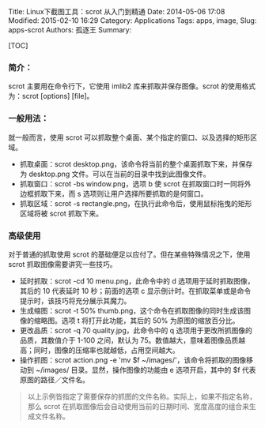 Title: Linux下截图工具：scrot 从入门到精通
Date: 2014-05-06 17:08
Modified: 2015-02-10 16:29
Category: Applications
Tags: apps, image,
Slug: apps-scrot
Authors: 孤逐王
Summary:

[TOC]

### 简介：

scrot 主要用在命令行下，它使用 imlib2 库来抓取并保存图像。scrot 的使用格式为：scrot [options] [file]。

### 一般用法：

就一般而言，使用 scrot 可以抓取整个桌面、某个指定的窗口、以及选择的矩形区域。

- 抓取桌面：scrot desktop.png，该命令将当前的整个桌面抓取下来，并保存为 desktop.png 文件。可以在当前的目录中找到此图像文件。
- 抓取窗口：scrot -bs window.png，选项 b 使 scrot 在抓取窗口时一同将外边框抓取下来，而 s 选项则让用户选择所要抓取的是何窗口。
- 抓取区域：scrot -s rectangle.png，在执行此命令后，使用鼠标拖曳的矩形区域将被 scrot 抓取下来。

### 高级使用

对于普通的抓取使用 scrot 的基础便足以应付了。但在某些特殊情况之下，使用 scrot 抓取图像需要讲究一些技巧。

- 延时抓取：scrot -cd 10 menu.png，此命令中的 d 选项用于延时抓取图像，其后的 10 代表延时 10 秒；前面的选项 c 显示倒计时。在抓取菜单或是命令提示时，该技巧将充分展示其魔力。
- 生成缩图：scrot -t 50% thumb.png，这个命令在抓取图像的同时生成该图像的缩略图。选项 t 将打开此功能，其后的 50% 为原图的缩放百分比。
- 更改品质：scrot -q 70 quality.jpg，此命令中的 q 选项用于更改所抓图像的品质，其数值介于 1-100 之间，默认为 75。数值越大，意味着图像品质越高；同时，图像的压缩率也就越低，占用空间越大。
- 操作抓图：scrot action.png -e 'mv $f ~/images/'，该命令将抓取的图像移动到 ~/images/ 目录。显然，操作图像的功能由 e 选项开启，其中的 $f 代表原图的路径／文件名。

> 以上示例皆指定了需要保存的抓图的文件名称。实际上，如果不指定名称，那么 scrot 在抓取图像后会自动使用当前的日期时间、宽度高度的组合来生成文件名称。